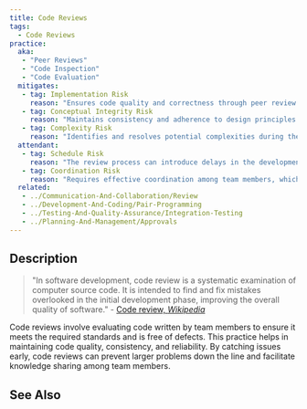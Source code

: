 ```yaml
---
title: Code Reviews
tags: 
  - Code Reviews
practice:
  aka: 
   - "Peer Reviews"
   - "Code Inspection"
   - "Code Evaluation"
  mitigates:
   - tag: Implementation Risk
     reason: "Ensures code quality and correctness through peer review."
   - tag: Conceptual Integrity Risk
     reason: "Maintains consistency and adherence to design principles."
   - tag: Complexity Risk
     reason: "Identifies and resolves potential complexities during the review process."
  attendant:
   - tag: Schedule Risk
     reason: "The review process can introduce delays in the development timeline."
   - tag: Coordination Risk
     reason: "Requires effective coordination among team members, which can be challenging."
  related:
   - ../Communication-And-Collaboration/Review
   - ../Development-And-Coding/Pair-Programming
   - ../Testing-And-Quality-Assurance/Integration-Testing
   - ../Planning-And-Management/Approvals
---
```


<PracticeIntro details={frontMatter} /> 

## Description

> "In software development, code review is a systematic examination of computer source code. It is intended to find and fix mistakes overlooked in the initial development phase, improving the overall quality of software." - [Code review, _Wikipedia_](https://en.wikipedia.org/wiki/Code_review)

Code reviews involve evaluating code written by team members to ensure it meets the required standards and is free of defects. This practice helps in maintaining code quality, consistency, and reliability. By catching issues early, code reviews can prevent larger problems down the line and facilitate knowledge sharing among team members.

## See Also

<TagList tag="Code Reviews" />
